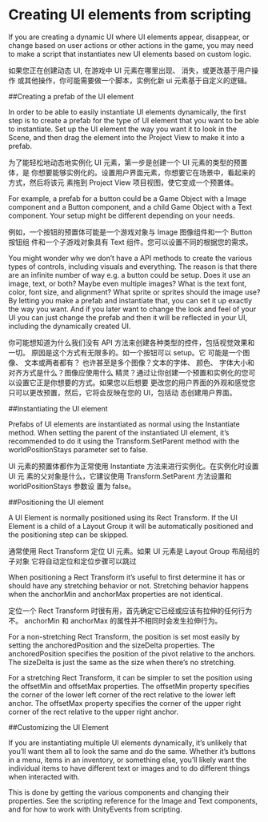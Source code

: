 # Creating UI elements from scripting

If you are creating a dynamic UI where UI elements appear, disappear, or change based on user actions or other actions in the game, you may need to make a script that instantiates new UI elements based on custom logic.

如果您正在创建动态 UI,  在游戏中 UI 元素在哪里出现、 消失，或更改基于用户操作 或其他操作，你可能需要做一个脚本，实例化新 ui 元素基于自定义的逻辑。 

##Creating a prefab of the UI element

In order to be able to easily instantiate UI elements dynamically, the first step is to create a prefab for the type of UI element that you want to be able to instantiate. Set up the UI element the way you want it to look in the Scene, and then drag the element into the Project View to make it into a prefab.

为了能轻松地动态地实例化 UI 元素，第一步是创建一个 UI 元素的类型的预置体，是 你想要能够实例化的。设置用户界面元素，你想要它在场景中，看起来的方式，然后将该元 素拖到 Project View 项目视图，使它变成一个预置体。 

For example, a prefab for a button could be a Game Object with a Image component and a Button component, and a child Game Object with a Text component. Your setup might be different depending on your needs.

例如，一个按钮的预置体可能是一个游戏对象与 Image 图像组件和一个 Button 按钮组 件和一个子游戏对象具有 Text 组件。您可以设置不同的根据您的需求。

You might wonder why we don’t have a API methods to create the various types of controls, including visuals and everything. The reason is that there are an infinite number of way e.g. a button could be setup. Does it use an image, text, or both? Maybe even multiple images? What is the text font, color, font size, and alignment? What sprite or sprites should the image use? By letting you make a prefab and instantiate that, you can set it up exactly the way you want. And if you later want to change the look and feel of your UI you can just change the prefab and then it will be reflected in your UI, including the dynamically created UI.

你可能想知道为什么我们没有 API 方法来创建各种类型的控件，包括视觉效果和一切。 原因是这个方式有无限多的。如一个按钮可以 setup。它 可能是一个图像、 文本或两者都有？ 也许甚至是多个图像？文本的字体、 颜色、 字体大小和对齐方式是什么？图像应使用什么 精灵？通过让你创建一个预置和实例化的您可以设置它正是你想要的方式。如果您以后想要 更改您的用户界面的外观和感觉您只可以更改预置，然后，它将会反映在您的 UI，包括动 态创建用户界面。 

##Instantiating the UI element

Prefabs of UI elements are instantiated as normal using the Instantiate method. When setting the parent of the instantiated UI element, it’s recommended to do it using the Transform.SetParent method with the worldPositionStays parameter set to false.

UI 元素的预置体都作为正常使用 Instantiate 方法来进行实例化。在实例化时设置 UI 元 素的父对象是什么，它建议使用 Transform.SetParent 方法设置和 worldPositionStays 参数设 置为 false。 

##Positioning the UI element

A UI Element is normally positioned using its Rect Transform. If the UI Element is a child of a Layout Group it will be automatically positioned and the positioning step can be skipped.

通常使用 Rect Transform 定位 UI 元素。如果 UI 元素是 Layout Group 布局组的子对象 它将自动定位和定位步骤可以跳过

When positioning a Rect Transform it’s useful to first determine it has or should have any stretching behavior or not. Stretching behavior happens when the anchorMin and anchorMax properties are not identical.

定位一个 Rect Transform 时很有用，首先确定它已经或应该有拉伸的任何行为不。 anchorMin 和 anchorMax 的属性并不相同时会发生拉伸行为。 

For a non-stretching Rect Transform, the position is set most easily by setting the anchoredPosition and the sizeDelta properties. The anchoredPosition specifies the position of the pivot relative to the anchors. The sizeDelta is just the same as the size when there’s no stretching.

For a stretching Rect Transform, it can be simpler to set the position using the offsetMin and offsetMax properties. The offsetMin property specifies the corner of the lower left corner of the rect relative to the lower left anchor. The offsetMax property specifies the corner of the upper right corner of the rect relative to the upper right anchor.

##Customizing the UI Element

If you are instantiating multiple UI elements dynamically, it’s unlikely that you’ll want them all to look the same and do the same. Whether it’s buttons in a menu, items in an inventory, or something else, you’ll likely want the individual items to have different text or images and to do different things when interacted with.

This is done by getting the various components and changing their properties. See the scripting reference for the Image and Text components, and for how to work with UnityEvents from scripting.